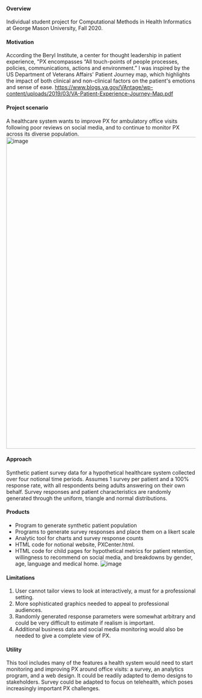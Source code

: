 #### Overview
Individual student project for Computational Methods in Health Informatics at George Mason University, Fall 2020. 

#### Motivation
According the Beryl Institute, a center for thought leadership in patient experience, "PX encompasses “All touch-points of people processes, policies, communications, actions and environment.” I was inspired by the US Department of Veterans Affairs' Patient Journey map, which highlights the impact of both clinical and non-clinical factors on the patient's emotions and sense of ease.
https://www.blogs.va.gov/VAntage/wp-content/uploads/2019/03/VA-Patient-Experience-Journey-Map.pdf

#### Project scenario
A healthcare system wants to improve PX for ambulatory office visits following poor reviews on social media, and to continue to monitor PX across its diverse population.
<img width="828" alt="image" src="https://user-images.githubusercontent.com/77211862/118364211-89040b00-b565-11eb-8335-f4728df6f428.png">

#### Approach
Synthetic patient survey data for a hypothetical healthcare system collected over four notional time periods.  Assumes 1 survey per patient and a 100% response rate, with all respondents being adults answering on their own behalf.  Survey responses and patient characteristics are randomly generated through the uniform, triangle and normal distributions. 

#### Products 
- Program to generate synthetic patient population 
- Programs to generate survey responses and place them on a likert scale
- Analytic tool for charts and survey response counts
- HTML code for notional website, PXCenter.html. 
- HTML code for child pages for hypothetical metrics for patient retention, willingness to recommend on social media, and breakdowns by gender, age, language and medical home.
![image](https://user-images.githubusercontent.com/77211862/118365119-67a51e00-b569-11eb-9729-4c0a49b239ad.png)

#### Limitations
1. User cannot tailor views to look at interactively, a must for a professional setting.
2. More sophisticated graphics needed to appeal to professional audiences.
3. Randomly generated response parameters were somewhat arbitrary and could be very difficult to estimate if realism is important.
4. Additional business data and social media monitoring would also be needed to give a complete view of PX.

#### Utility
This tool includes many of the features a health system would need to start monitoring and improving PX around office visits:  a survey, an analytics program, and a web design. It could be readily adapted to demo designs to stakeholders.  Survey could be adapted to focus on telehealth, which poses increasingly important PX challenges.  


